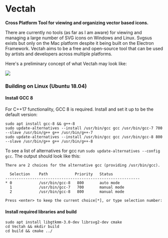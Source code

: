 # Vectah
**Cross Platform Tool for viewing and organizing vector based icons.**

There are currently no tools (as far as I am aware) for viewing and managing a large number of SVG icons on Windows and Linux. Svgsus exists but only on the Mac platform despite it being built on the Electron Framework. Vectah aims to be a free and open-source tool that can be used by artists and developers across multiple platforms.

Here's a preliminary concept of what Vectah may look like:


![](https://i.imgur.com/mmDOYAh.jpg)

### Building on Linux (Ubuntu 18.04)

#### Install GCC 8
For C++17 functionality, GCC 8 is required. Install and set it up to be the default version:

```shell
sudo apt install gcc-8 && g++-8
sudo update-alternatives --install /usr/bin/gcc gcc /usr/bin/gcc-7 700 --slave /usr/bin/g++ g++ /usr/bin/g++-7
sudo update-alternatives --install /usr/bin/gcc gcc /usr/bin/gcc-8 800 --slave /usr/bin/g++ g++ /usr/bin/g++-8
```
To see a list of alternatives for gcc run `sudo update-alternatives --config gcc`. The output should look like this:
```shell
There are 2 choices for the alternative gcc (providing /usr/bin/gcc).

  Selection    Path            Priority   Status
------------------------------------------------------------
* 0            /usr/bin/gcc-8   800       auto mode
  1            /usr/bin/gcc-7   700       manual mode
  2            /usr/bin/gcc-8   800       manual mode

Press <enter> to keep the current choice[*], or type selection number: 
```

#### Install required libraries and build
```shell
sudo apt install libgtkmm-3.0-dev librsvg2-dev cmake
cd Vectah && mkdir build
cd build && cmake ../
```
